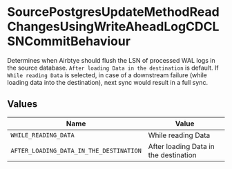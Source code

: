 # SourcePostgresUpdateMethodReadChangesUsingWriteAheadLogCDCLSNCommitBehaviour

Determines when Airbtye should flush the LSN of processed WAL logs in the source database. `After loading Data in the destination` is default. If `While reading Data` is selected, in case of a downstream failure (while loading data into the destination), next sync would result in a full sync.


## Values

| Name                                    | Value                                   |
| --------------------------------------- | --------------------------------------- |
| `WHILE_READING_DATA`                    | While reading Data                      |
| `AFTER_LOADING_DATA_IN_THE_DESTINATION` | After loading Data in the destination   |